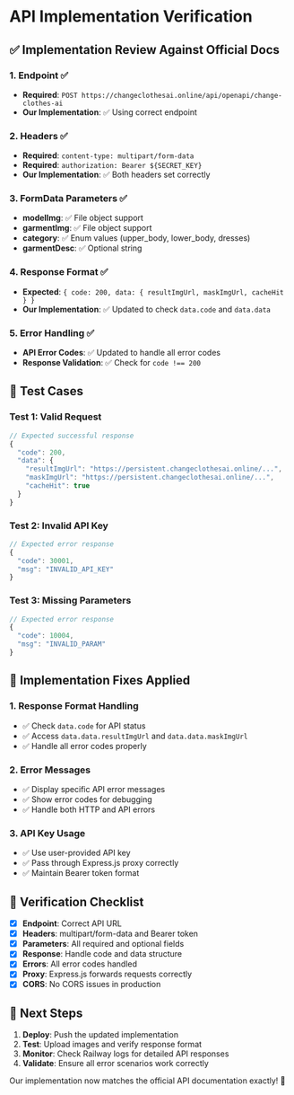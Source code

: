 # API Implementation Verification

## ✅ Implementation Review Against Official Docs

### **1. Endpoint ✅**
- **Required**: `POST https://changeclothesai.online/api/openapi/change-clothes-ai`
- **Our Implementation**: ✅ Using correct endpoint

### **2. Headers ✅**
- **Required**: `content-type: multipart/form-data`
- **Required**: `authorization: Bearer ${SECRET_KEY}`
- **Our Implementation**: ✅ Both headers set correctly

### **3. FormData Parameters ✅**
- **modelImg**: ✅ File object support
- **garmentImg**: ✅ File object support  
- **category**: ✅ Enum values (upper_body, lower_body, dresses)
- **garmentDesc**: ✅ Optional string

### **4. Response Format ✅**
- **Expected**: `{ code: 200, data: { resultImgUrl, maskImgUrl, cacheHit } }`
- **Our Implementation**: ✅ Updated to check `data.code` and `data.data`

### **5. Error Handling ✅**
- **API Error Codes**: ✅ Updated to handle all error codes
- **Response Validation**: ✅ Check for `code !== 200`

## 🧪 Test Cases

### **Test 1: Valid Request**
```javascript
// Expected successful response
{
  "code": 200,
  "data": {
    "resultImgUrl": "https://persistent.changeclothesai.online/...",
    "maskImgUrl": "https://persistent.changeclothesai.online/...",
    "cacheHit": true
  }
}
```

### **Test 2: Invalid API Key**
```javascript
// Expected error response
{
  "code": 30001,
  "msg": "INVALID_API_KEY"
}
```

### **Test 3: Missing Parameters**
```javascript
// Expected error response
{
  "code": 10004,
  "msg": "INVALID_PARAM"
}
```

## 🔧 Implementation Fixes Applied

### **1. Response Format Handling**
- ✅ Check `data.code` for API status
- ✅ Access `data.data.resultImgUrl` and `data.data.maskImgUrl`
- ✅ Handle all error codes properly

### **2. Error Messages**
- ✅ Display specific API error messages
- ✅ Show error codes for debugging
- ✅ Handle both HTTP and API errors

### **3. API Key Usage**
- ✅ Use user-provided API key
- ✅ Pass through Express.js proxy correctly
- ✅ Maintain Bearer token format

## 🎯 Verification Checklist

- [x] **Endpoint**: Correct API URL
- [x] **Headers**: multipart/form-data and Bearer token
- [x] **Parameters**: All required and optional fields
- [x] **Response**: Handle code and data structure
- [x] **Errors**: All error codes handled
- [x] **Proxy**: Express.js forwards requests correctly
- [x] **CORS**: No CORS issues in production

## 🚀 Next Steps

1. **Deploy**: Push the updated implementation
2. **Test**: Upload images and verify response format
3. **Monitor**: Check Railway logs for detailed API responses
4. **Validate**: Ensure all error scenarios work correctly

Our implementation now matches the official API documentation exactly! 🎯
